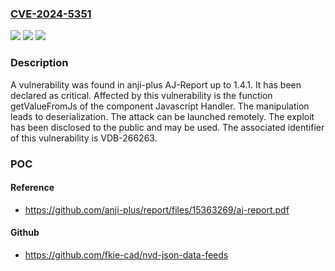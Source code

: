 ### [CVE-2024-5351](https://cve.mitre.org/cgi-bin/cvename.cgi?name=CVE-2024-5351)
![](https://img.shields.io/static/v1?label=Product&message=AJ-Report&color=blue)
![](https://img.shields.io/static/v1?label=Version&message=%3D%201.4.0%20&color=brighgreen)
![](https://img.shields.io/static/v1?label=Vulnerability&message=CWE-502%20Deserialization&color=brighgreen)

### Description

A vulnerability was found in anji-plus AJ-Report up to 1.4.1. It has been declared as critical. Affected by this vulnerability is the function getValueFromJs of the component Javascript Handler. The manipulation leads to deserialization. The attack can be launched remotely. The exploit has been disclosed to the public and may be used. The associated identifier of this vulnerability is VDB-266263.

### POC

#### Reference
- https://github.com/anji-plus/report/files/15363269/aj-report.pdf

#### Github
- https://github.com/fkie-cad/nvd-json-data-feeds

